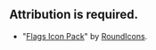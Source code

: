 ## Attribution is required.


* "[Flags Icon Pack](https://www.flaticon.com/packs/flags-2)" by [RoundIcons](https://www.flaticon.com/authors/roundicons).